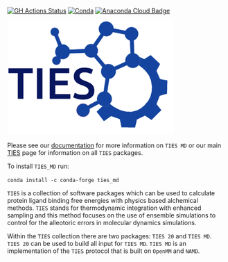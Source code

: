 [![GH Actions Status](https://github.com/UCL-CCS/TIES_MD/workflows/CI/badge.svg)](https://github.com/UCL-CCS/TIES_MD/actions?query=branch%3Amaster+workflow%3ACI)
[![Conda](https://anaconda.org/conda-forge/ties_md/badges/version.svg)](https://anaconda.org/conda-forge/ties_md)
[![Anaconda Cloud Badge](https://anaconda.org/conda-forge/ties_md/badges/downloads.svg)](https://anaconda.org/conda-forge/ties_md)

<img src="https://github.com/UCL-CCS/TIES_MD/blob/main/TIES_MD/doc/source/_static/images/TIES_logov2.png" width="384">

Please see our [documentation](https://UCL-CCS.github.io/TIES_MD/) for more information on `TIES MD` or our main [TIES](http://www.ties-service.org/) page for information on all `TIES` packages.

To install `TIES_MD` run:

`conda install -c conda-forge ties_md`

`TIES` is a collection of software packages which can be used to calculate protein ligand binding free energies with physics based alchemical methods. `TIES` stands for thermodynamic integration with enhanced sampling and this method focuses on the use of ensemble simulations to control for the alleotoric errors in molecular dynamics simulations.

Within the `TIES` collection there are two packages: `TIES 20` and `TIES MD`. `TIES 20` can be used to build all input for `TIES MD`. `TIES MD` is an implementation of the `TIES` protocol that is built on `OpenMM` and `NAMD`.